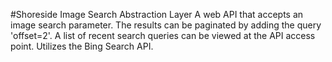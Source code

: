 #Shoreside Image Search Abstraction Layer
  A web API that accepts an image search parameter. The results can be paginated by adding the query
  'offset=2'. A list of recent search queries can be viewed at the API access point. Utilizes the
  Bing Search API.
